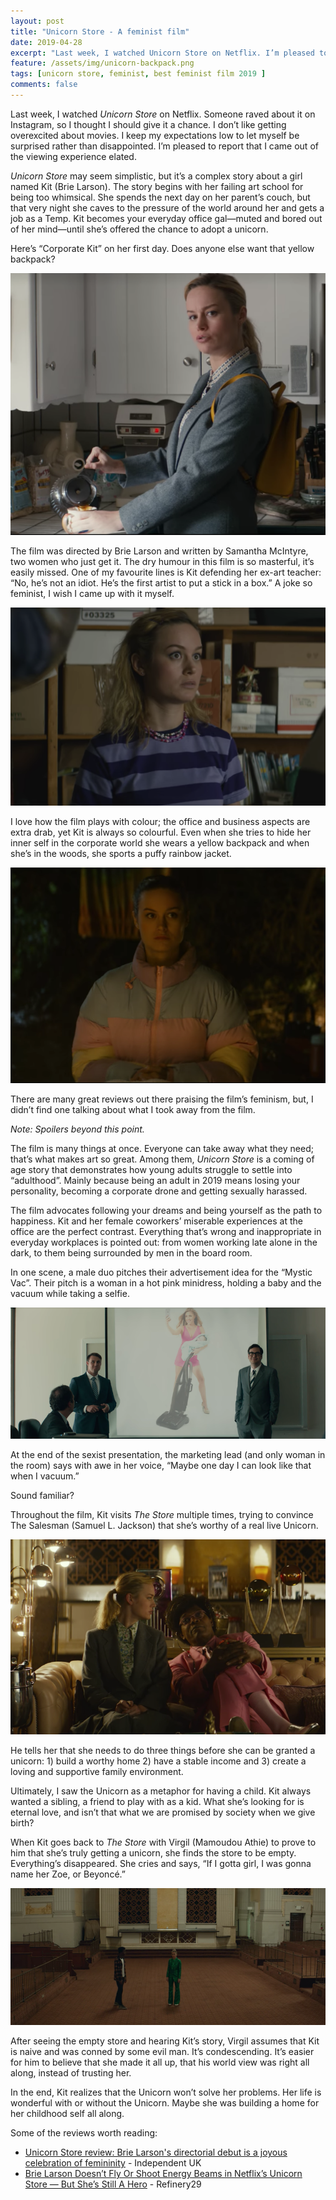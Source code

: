 ```yaml
---
layout: post
title: "Unicorn Store - A feminist film"
date: 2019-04-28
excerpt: "Last week, I watched Unicorn Store on Netflix. I’m pleased to report that I came out of the viewing experience elated."
feature: /assets/img/unicorn-backpack.png
tags: [unicorn store, feminist, best feminist film 2019 ]
comments: false
---
```

Last week, I watched *Unicorn Store* on Netflix. Someone raved about it on Instagram, so I thought I should give it a chance. I don’t like getting overexcited about movies. I keep my expectations low to let myself be surprised rather than disappointed. I’m pleased to report that I came out of the viewing experience elated.

*Unicorn Store* may seem simplistic, but it’s a complex story about a girl named Kit (Brie Larson). The story begins with her failing art school for being too whimsical. She spends the next day on her parent’s couch, but that very night she caves to the pressure of the world around her and gets a job as a Temp. Kit becomes your everyday office gal—muted and bored out of her mind—until she’s offered the chance to adopt a unicorn.

Here’s “Corporate Kit” on her first day. Does anyone else want that yellow backpack?

![Kit's yellow backpack](/assets/img/unicorn-backpack.png)

The film was directed by Brie Larson and written by Samantha McIntyre, two women who just get it. The dry humour in this film is so masterful, it’s easily missed. One of my favourite lines is Kit defending her ex-art teacher: “No, he’s not an idiot. He’s the first artist to put a stick in a box.” A joke so feminist, I wish I came up with it myself.

![Kit stick in a box](/assets/img/unicorn-stickbox.png)

I love how the film plays with colour; the office and business aspects are extra drab, yet Kit is always so colourful. Even when she tries to hide her inner self in the corporate world she wears a yellow backpack and when she’s in the woods, she sports a puffy rainbow jacket.

![Kit's Rainbow Jacket](/assets/img/unicorn-rainbow.png)

There are many great reviews out there praising the film’s feminism, but, I didn’t find one talking about what I took away from the film.

*Note: Spoilers beyond this point.*

The film is many things at once. Everyone can take away what they need; that’s what makes art so great. Among them, *Unicorn Store* is a coming of age story that demonstrates how young adults struggle to settle into “adulthood”. Mainly because being an adult in 2019 means losing your personality, becoming a corporate drone and getting sexually harassed.

The film advocates following your dreams and being yourself as the path to happiness. Kit and her female coworkers’ miserable experiences at the office are the perfect contrast. Everything that’s wrong and inappropriate in everyday workplaces is pointed out: from women working late alone in the dark, to them being surrounded by men in the board room.

In one scene, a male duo pitches their advertisement idea for the “Mystic Vac”. Their pitch is a woman in a hot pink minidress, holding a baby and the vacuum while taking a selfie.

![Mystic Vac Unicorn Store](/assets/img/unicorn-vacuum.png)

At the end of the sexist presentation, the marketing lead (and only woman in the room) says with awe in her voice, “Maybe one day I can look like that when I vacuum.”

Sound familiar?

Throughout the film, Kit visits *The Store* multiple times, trying to convince The Salesman (Samuel L. Jackson) that she’s worthy of a real live Unicorn.

![Salesman Samuel L. Jackson](/assets/img/unicorn-salesman.png)

He tells her that she needs to do three things before she can be granted a unicorn: 1) build a worthy home 2) have a stable income and 3) create a loving and supportive family environment.

Ultimately, I saw the Unicorn as a metaphor for having a child. Kit always wanted a sibling, a friend to play with as a kid. What she’s looking for is eternal love, and isn’t that what we are promised by society when we give birth?

When Kit goes back to *The Store* with Virgil (Mamoudou Athie) to prove to him that she’s truly getting a unicorn, she finds the store to be empty. Everything’s disappeared. She cries and says, “If I gotta girl, I was gonna name her Zoe, or Beyoncé.”

![Empty Unicorn Store](/assets/img/unicorn-zoe.png)

After seeing the empty store and hearing Kit’s story, Virgil assumes that Kit is naive and was conned by some evil man. It’s condescending. It’s easier for him to believe that she made it all up, that his world view was right all along, instead of trusting her.

In the end, Kit realizes that the Unicorn won’t solve her problems. Her life is wonderful with or without the Unicorn. Maybe she was building a home for her childhood self all along.

Some of the reviews worth reading:
* [Unicorn Store review: Brie Larson's directorial debut is a joyous celebration of femininity](https://www.independent.co.uk/arts-entertainment/films/reviews/unicorn-store-review-brie-larson-netflix-cast-samuel-l-jackson-a8856366.html) - Independent UK
* [Brie Larson Doesn’t Fly Or Shoot Energy Beams in Netflix’s Unicorn Store — But She’s Still A Hero](https://www.refinery29.com/en-us/2019/04/228764/unicorn-store-brie-larson-netflix-movie-review) - Refinery29
